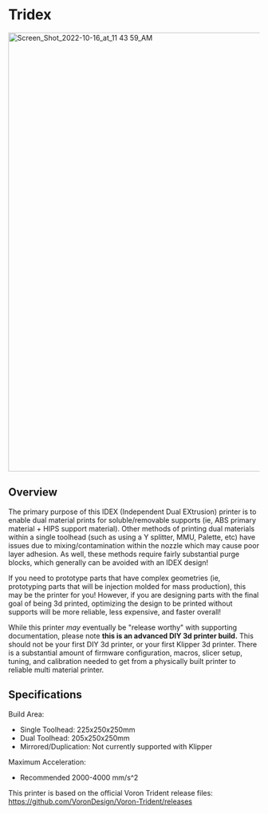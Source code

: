 # Tridex

<img width="880" alt="Screen_Shot_2022-10-16_at_11 43 59_AM" src="https://user-images.githubusercontent.com/11861478/196045878-15abce0f-acf1-4f9c-a138-cd220791d739.png">

## Overview

The primary purpose of this IDEX (Independent Dual EXtrusion) printer is to enable dual material prints for soluble/removable supports (ie, ABS primary material + HIPS support material). Other methods of printing dual materials within a single toolhead (such as using a Y splitter, MMU, Palette, etc) have issues due to mixing/contamination within the nozzle which may cause poor layer adhesion. As well, these methods require fairly substantial purge blocks, which generally can be avoided with an IDEX design! 

If you need to prototype parts that have complex geometries (ie, prototyping parts that will be injection molded for mass production), this may be the printer for you! However, if you are designing parts with the final goal of being 3d printed, optimizing the design to be printed without supports will be more reliable, less expensive, and faster overall!

While this printer *may* eventually be "release worthy" with supporting documentation, please note **this is an advanced DIY 3d printer build.** This should not be your first DIY 3d printer, or your first Klipper 3d printer. There is a substantial amount of firmware configuration, macros, slicer setup, tuning, and calibration needed to get from a physically built printer to reliable multi material printer. 

## Specifications

Build Area: 

- Single Toolhead: 225x250x250mm
- Dual Toolhead: 205x250x250mm
- Mirrored/Duplication: Not currently supported with Klipper

Maximum Acceleration:

- Recommended 2000-4000 mm/s^2

This printer is based on the official Voron Trident release files: https://github.com/VoronDesign/Voron-Trident/releases
